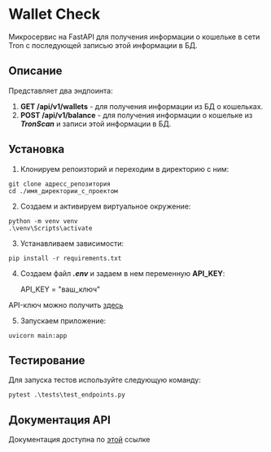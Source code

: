 # Wallet Check

Микросервис на FastAPI для получения информации о кошельке в сети Tron с последующей записью этой информации в БД.

## Описание

Представляет два эндпоинта:
1. **GET /api/v1/wallets** - для получения информации из БД о кошельках.
2. **POST /api/v1/balance** - для получения информации о кошельке из ***TronScan*** и записи этой информации в БД.

## Установка

1. Клонируем репоизторий и переходим в директорию с ним:

```
git clone адресс_репозитория
cd ./имя_директории_с_проектом
```

2. Создаем и активируем виртуальное окружение:

```
python -m venv venv
.\venv\Scripts\activate
```

3. Устанавливаем зависимости:

```
pip install -r requirements.txt
```

4. Создаем файл ***.env*** и задаем в нем переменную **API_KEY**:


    API_KEY = "ваш_ключ"


API-ключ можно получить [здесь](https://tronscan.org/#/myaccount/apiKeys/)

5. Запускаем приложение:

```
uvicorn main:app
```

## Тестирование

Для запуска тестов используйте следующую команду:

```
pytest .\tests\test_endpoints.py
```

## Документация API

   Документация доступна по [этой](http://localhost:8000/docs) ссылке